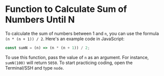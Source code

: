 # Function to Calculate Sum of Numbers Until N

To calculate the sum of numbers between 1 and `n`, you can use the formula `(n * (n + 1)) / 2`. Here's an example code in JavaScript:

```js
const sumN = (n) => (n * (n + 1)) / 2;
```

To use this function, pass the value of `n` as an argument. For instance, `sumN(100)` will return `5050`. To start practicing coding, open the Terminal/SSH and type `node`.
